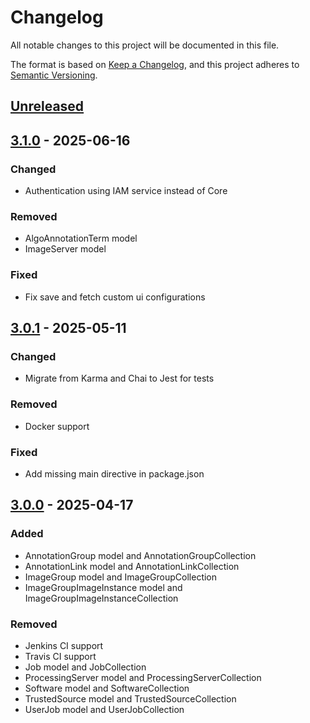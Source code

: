 # Changelog

All notable changes to this project will be documented in this file.

The format is based on [Keep a Changelog](https://keepachangelog.com/en/1.1.0/),
and this project adheres to [Semantic Versioning](https://semver.org/spec/v2.0.0.html).

## [Unreleased]

## [3.1.0] - 2025-06-16

### Changed

- Authentication using IAM service instead of Core

### Removed

- AlgoAnnotationTerm model
- ImageServer model

### Fixed

- Fix save and fetch custom ui configurations

## [3.0.1] - 2025-05-11

### Changed

- Migrate from Karma and Chai to Jest for tests

### Removed

- Docker support

### Fixed

- Add missing main directive in package.json

## [3.0.0] - 2025-04-17

### Added

- AnnotationGroup model and AnnotationGroupCollection
- AnnotationLink model and AnnotationLinkCollection
- ImageGroup model and ImageGroupCollection
- ImageGroupImageInstance model and ImageGroupImageInstanceCollection

### Removed

- Jenkins CI support
- Travis CI support
- Job model and JobCollection
- ProcessingServer model and ProcessingServerCollection
- Software model and SoftwareCollection
- TrustedSource model and TrustedSourceCollection
- UserJob model and UserJobCollection

[Unreleased]: https://github.com/cytomine/Cytomine-js-client/compare/3.1.0..HEAD
[3.1.0]: https://github.com/cytomine/Cytomine-js-client/releases/tag/3.1.0
[3.0.1]: https://github.com/cytomine/Cytomine-js-client/releases/tag/3.0.1
[3.0.0]: https://github.com/cytomine/Cytomine-js-client/releases/tag/3.0.0
